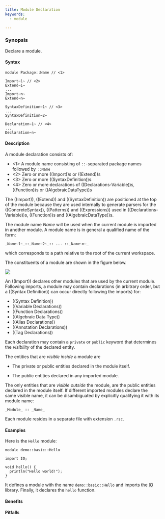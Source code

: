 ```yaml
---
title: Module Declaration
keywords:
  - module

---
```


### Synopsis

Declare a module.

#### Syntax

```rascal
module Package::Name // <1>

Import~1~ // <2>
Extend~1~ 
...
Import~n~
Extend~n~

SyntaxDefinition~1~ // <3>
...
SyntaxDefinition~2~

Declaration~1~ // <4>
...
Declaration~n~
```

#### Description

A module declaration consists of:

* <1>  A module name consisting of `::`-separated package names followed by `::Name`
* <2> Zero or more ((Import))s or ((Extend))s
* <3> Zero or more ((SyntaxDefinition))s
* <4> Zero or more declarations of ((Declarations-Variable))s, ((Function))s or ((AlgebraicDataType))s

The ((Import)), ((Extend)) and ((SyntaxDefinition)) are positioned at the top of the module because they are used internally to generate parsers for the ((ConcreteSyntax)), ((Patterns)) and ((Expressions)) used in ((Declarations-Variable))s, ((Function))s and ((AlgebraicDataType))s.

The module name _Name_ will be used when the current module is imported in another module. 
A module name is in general a qualified name of the form:
```rascal
_Name~1~_::_Name~2~_:: ... ::_Name~n~_
```
which corresponds to a path relative to the root of the current workspace.

The constituents of a module are shown in the figure below.

![]((module-parts.png))


An ((Import)) declares other modules that are used by the current module.
Following imports, a module may contain declarations (in arbitrary order, but a ((Syntax Definition)) can
occur directly following the imports) for:

*  ((Syntax Definition))
*  ((Variable Declarations))
*  ((Function Declarations))
*  ((Algebraic Data Type))
*  ((Alias Declarations))
*  ((Annotation Declarations))
*  ((Tag Declarations))


Each declaration may contain a `private` or `public` keyword that determines 
the _visibility_ of the declared entity. 

The entities that are _visible inside_ a module are

*  The private or public entities declared in the module itself.

*  The public entities declared in any imported module.


The only entities that are _visible outside_ the module, are the public entities declared in the module itself. If different imported modules declare the same visible name, it can be disambiguated by explicitly qualifying it with its module name:

```rascal
_Module_ :: _Name_
```

Each module resides in a separate file with extension `.rsc`.

#### Examples

Here is the `Hello` module:

```rascal
module demo::basic::Hello

import IO;

void hello() {
  println("Hello world!");
}
```

                
It defines a module with the name `demo::basic::Hello` and imports the [IO]((Library:module:IO)) library.
Finally, it declares the `hello` function.

#### Benefits

#### Pitfalls

